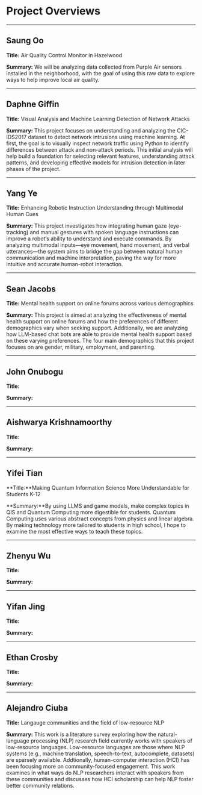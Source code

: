 # Project Overviews
***

## Saung Oo

**Title:** Air Quality Control Monitor in Hazelwood

**Summary:** We will be analyzing data collected from Purple Air sensors installed in the neighborhood, with the goal of using this raw data to explore ways to help improve local air quality.

***

## Daphne Giffin

**Title:** Visual Analysis and Machine Learning Detection of Network Attacks

**Summary:** This project focuses on understanding and analyzing the CIC-IDS2017 dataset to detect network intrusions using machine learning. At first, the goal is to visually inspect network traffic using Python to identify differences between attack and non-attack periods. This initial analysis will help build a foundation for selecting relevant features, understanding attack patterns, and developing effective models for intrusion detection in later phases of the project.


***

## Yang Ye

**Title:** Enhancing Robotic Instruction Understanding through Multimodal Human Cues

**Summary:** This project investigates how integrating human gaze (eye-tracking) and manual gestures with spoken language instructions can improve a robot’s ability to understand and execute commands. By analyzing multimodal inputs—eye movement, hand movement, and verbal utterances—the system aims to bridge the gap between natural human communication and machine interpretation, paving the way for more intuitive and accurate human-robot interaction.

***

## Sean Jacobs

**Title:** Mental health support on online forums across various demographics

**Summary:** This project is aimed at analyzing the effectiveness of mental health support on online forums and how the preferences of different demographics vary when seeking support. Additionally, we are analyzing how LLM-based chat bots are able to provide mental health support based on these varying preferences. The four main demographics that this project focuses on are gender, military, employment, and parenting.

***

## John Onubogu

**Title:**

**Summary:**

***

## Aishwarya Krishnamoorthy

**Title:**

**Summary:**

***

## Yifei Tian

**Title:**Making Quantum Information Science More Understandable for Students K-12

**Summary:**By using LLMS and game models, make complex topics in QIS and Quantum Computing more digestible for students. Quantum Computing uses various abstract concepts from physics and linear algebra. By making technology more tailored to students in high school, I hope to examine the most effective ways to teach these topics.

***

## Zhenyu Wu

**Title:**

**Summary:**

***

## Yifan Jing

**Title:**

**Summary:**

***

## Ethan Crosby

**Title:**

**Summary:**

***

## Alejandro Ciuba

**Title:** Langauge communities and the field of low-resource NLP

**Summary:** This work is a literature survey exploring how the natural-language processing (NLP) research field currently works with speakers of low-resource languages. Low-resource languages are those where NLP systems (e.g., machine translation, speech-to-text, autocomplete, datasets) are sparsely available. Addtionally, human-computer interaction (HCI) has been focusing more on community-focused engagement. This work examines in what ways do NLP researchers interact with speakers from these communities and discusses how HCI scholarship can help NLP foster better community relations.
